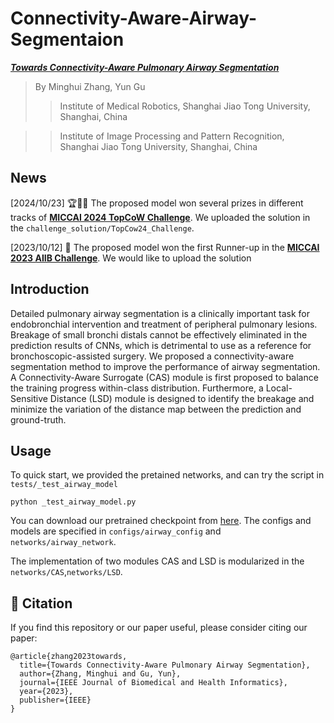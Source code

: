 # Connectivity-Aware-Airway-Segmentaion

[**_Towards Connectivity-Aware Pulmonary Airway Segmentation_**](https://ieeexplore.ieee.org/document/10283811)

> By Minghui Zhang, Yun Gu
>> Institute of Medical Robotics, Shanghai Jiao Tong University, Shanghai, China

>> Institute of Image Processing and Pattern Recognition, Shanghai Jiao Tong University, Shanghai, China


## News
[2024/10/23] 🏆🥈🥉 The proposed model won several prizes in different tracks of [**MICCAI 2024 TopCoW Challenge**](https://topcow24.grand-challenge.org/). We uploaded the solution in the ```challenge_solution/TopCow24_Challenge```.

[2023/10/12] 🥈 The proposed model won the first Runner-up in the [**MICCAI 2023 AIIB Challenge**](https://codalab.lisn.upsaclay.fr/competitions/13238). We would like to upload the solution


## Introduction
Detailed pulmonary airway segmentation is a clinically important task for endobronchial intervention and treatment of peripheral pulmonary lesions. 
Breakage of small bronchi distals cannot be effectively eliminated in the prediction results of CNNs, which is detrimental to use as a reference for bronchoscopic-assisted surgery. 
We proposed a connectivity-aware segmentation method to improve the performance of airway segmentation. 
A Connectivity-Aware Surrogate (CAS) module is first proposed to balance the training progress within-class distribution. 
Furthermore, a Local-Sensitive Distance (LSD) module is designed to identify the breakage and minimize the variation of the distance map between the prediction and ground-truth.

## Usage
To quick start, we provided the pretained networks, and can try the script in ```tests/_test_airway_model```

```
python _test_airway_model.py
```

You can download our pretrained checkpoint from [here](https://drive.google.com/file/d/1_Uz2DzVHAa0S1fRNqyfYRYQZQixbO_dT/view?usp=sharing). The configs and models are specified in 
```configs/airway_config``` and ```networks/airway_network```.

The implementation of two modules CAS and LSD is modularized in the ```networks/CAS```,```networks/LSD```.

## 📝 Citation
If you find this repository or our paper useful, please consider citing our paper:
```
@article{zhang2023towards,
  title={Towards Connectivity-Aware Pulmonary Airway Segmentation},
  author={Zhang, Minghui and Gu, Yun},
  journal={IEEE Journal of Biomedical and Health Informatics},
  year={2023},
  publisher={IEEE}
}
```
